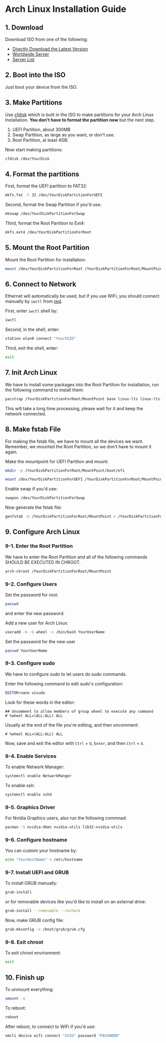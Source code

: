 # Arch Linux Installation Guide

## 1. Download

Download ISO from one of the following:
- [Directly Download the Latest Version](https://geo.mirror.pkgbuild.com/iso/2025.08.01/archlinux-x86_64.iso)
- [Worldwide Server](https://geo.mirror.pkgbuild.com/iso/2025.08.01/)
- [Server List](https://archlinux.org/download)

## 2. Boot into the ISO

Just boot your device from the ISO.

## 3. Make Partitions

Use [cfdisk](https://cfdisk.com/) which is bulit in the ISO to make partitions for your Arch Linux Installation. **You don't have to format the partition now** but the next step.

1. UEFI Partition, about 300MB
2. Swap Partition, as large as you want, or don't use.
3. Root Partition, at least 4GB.

Now start making partitions:

```bash
cfdisk /dev/YourDisk
```

## 4. Format the partitions

First, format the UEFI partition to FAT32:

```bash
mkfs.fat -F 32 /dev/YourDiskPartitionForUEFI
```

Second, format the Swap Partition if you'd use:

```bash
mkswap /dev/YourDiskPartitionForSwap
```

Third, format the Root Partition to Ext4:

```bash
mkfs.ext4 /dev/YourDiskPartitionForRoot
```

## 5. Mount the Root Partition

Mount the Root Partition for installation:

```bash
mount /dev/YourDiskPartitionForRoot /YourDiskPartitionForRoot/MountPoint
```

## 6. Connect to Network

Ethernet will automatically be used, but if you use WiFi, you should connect manually by `iwctl` from [iwd](https://wiki.archlinux.org/title/Iwd).

First, enter `iwctl` shell by:

```bash
iwctl
```

Second, in the shell, enter:

```bash
station wlan0 connect "YourSSID"
```

Third, exit the shell, enter:

```bash
exit
```

## 7. Init Arch Linux

We have to install some packages into the Root Partition for installation, run the following command to install them:

```bash
pacstrap /YourDiskPartitionForRoot/MountPoint base linux-lts linux-lts-headers linux-firmware sof-firmware base-devel nano grub sudo efibootmgr networkmanager
```

This will take a long time processing, please wait for it and keep the network connected.

## 8. Make fstab File

For making the fstab file, we have to mount all the devices we want. Remember, we mounted the Root Partition, so we don't have to mount it again. 

Make the mountpoint for UEFI Partition and mount:

```bash
mkdir -p /YourDiskPartitionForRoot/MountPoint/boot/efi
```

```bash
mount /dev/YourDiskPartitionForUEFI /YourDiskPartitionForRoot/MountPoint/boot/efi
```

Enable swap if you'd use:

```bash
swapon /dev/YourDiskPartitionForSwap
```

Now generate the fstab file:

```bash
genfstab -U /YourDiskPartitionForRoot/MountPoint > /YourDiskPartitionForRoot/MountPoint/etc/fstab
```

## 9. Configure Arch Linux

### 9-1. Enter the Root Partition

We have to enter the Root Partition and all of the following commands SHOULD BE EXECUTED IN CHROOT.

```bash
arch-chroot /YourDiskPartitionForRoot/MountPoint
```

### 9-2. Configure Users

Set the password for root:

```bash
passwd
```

and enter the new password.

Add a new user for Arch Linux:

```bash
useradd -m -G wheel -s /bin/bash YourUserName
```

Set the password for the new user

```bash
passwd YourUserName
```

### 9-3. Configure sudo

We have to configure sudo to let users do sudo commands.

Enter the following command to edit sudo's configuration:

```bash
EDITOR=nano visudo
```

Look for these words in the editor:

```
## Uncomment to allow members of group wheel to execute any command
# %wheel ALL=(ALL:ALL) ALL
```

Usually at the end of the file you're editing, and then uncomment:

```
# %wheel ALL=(ALL:ALL) ALL
```

Now, save and exit the editor with `Ctrl` + `O`, `Enter`, and then `Ctrl` + `X`.

### 9-4. Enable Services

To enable Network Manager:

```bash
systemctl enable NetworkManger
```

To enable ssh:

```bash
systemctl enable sshd
```

### 9-5. Graphics Driver

For Nvidia Graphics users, also run the following commnad:

```bash
pacman -S nvidia-dkms nvidia-utils lib32-nvidia-utils
```

### 9-6. Configure hostname

You can custom your hostname by:

```bash
echo "YourHostName" > /etc/hostname
```

### 9-7. Install UEFI and GRUB

To install GRUB manually:

```bash
grub-install
```

or for removable devices like you'd like to install on an external drive:

```bash
grub-install --removable --recheck
```

Now, make GRUB config file:

```bash
grub-mkconfig -o /boot/grub/grub.cfg
```

### 9-8. Exit chroot

To exit chroot environment:

```bash
exit
```

## 10. Finish up

To unmount everything:

```bash
umount -a
```

To reboot:

```bash
reboot
```

After reboot, to connect to WiFi if you'd use:

```bash
nmcli device wifi connect "SSID" password "PASSWORD"
```
